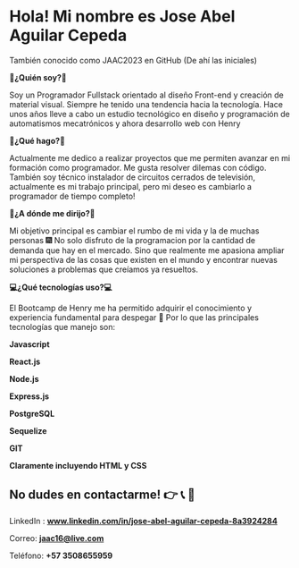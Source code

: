 # Hola! Mi nombre es Jose Abel Aguilar Cepeda
También conocido como JAAC2023 en GitHub (De ahí las iniciales) 

**📑¿Quién soy?📑**

Soy un Programador Fullstack orientado al diseño Front-end y creación de material visual. 
Siempre he tenido una tendencia hacia la tecnología. Hace unos años lleve a cabo un estudio tecnológico en diseño y programación de automatismos mecatrónicos y ahora desarrollo web con Henry 

  
**📌¿Qué hago?📌**

Actualmente me dedico a realizar proyectos que me permiten avanzar en mi formación como programador. Me gusta resolver dilemas con código. 
También soy técnico instalador de circuitos cerrados de televisión, actualmente es mi trabajo principal, pero mi deseo es cambiarlo a programador de tiempo completo! 

  

**🚀¿A dónde me dirijo?🚀**

Mi objetivo principal es cambiar el rumbo de mi vida y la de muchas personas 🎆 
No solo disfruto de la programacion por la cantidad de demanda que hay en el mercado. Sino que realmente me apasiona ampliar mi perspectiva de las cosas que existen en el mundo y encontrar nuevas soluciones a problemas que creíamos ya resueltos. 


**💻¿Qué tecnologías uso?💻**

El Bootcamp de Henry me ha permitido adquirir el conocimiento y experiencia fundamental para despegar 🚀 Por lo que las principales tecnologías que manejo son: 

**Javascript**

**React.js**

**Node.js** 

**Express.js** 

**PostgreSQL** 

**Sequelize** 

**GIT** 

**Claramente incluyendo HTML y CSS** 

 

## No dudes en contactarme! 👉 📞 📧

LinkedIn : **www.linkedin.com/in/jose-abel-aguilar-cepeda-8a3924284**

Correo: **jaac16@live.com**

Teléfono: **+57 3508655959**
